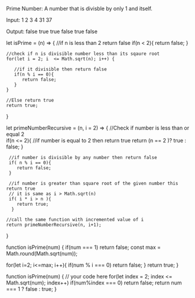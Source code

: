 Prime Number: A number that is divisble by only 1 and itself.

Input:
1
2
3
4
31
37

Output:
false
true
true
false
true
false


let isPrime = (n) => {
    //if n is less than 2 return false
    if(n < 2){
      return false;
    }
    
    //check if n is divisible number less than its sqaure root
    for(let i = 2; i  <= Math.sqrt(n); i++) {
  
       //if it divisible then return false
       if(n % i == 0){
          return false;
       }
    }
  
    //Else return true
    return true;
  }


  let primeNumberRecursive = (n, i = 2) => {
    //Check if number is less than or equal 2  
    if(n <= 2){
        //if number is equal to 2 then return true
        return (n == 2 )? true : false;
     }
     
     //if number is divisible by any number then return false
     if( n % i == 0){
        return false;
     }
     
     //if number is greater than square root of the given number this return true
     // it is same as i > Math.sqrt(n)
     if( i * i > n ){
        return true;
      }
    
    //call the same function with incremented value of i  
    return primeNumberRecursive(n, i+1);
  }


  function isPrime(num) {
   if(num === 1) return false;
   const max = Math.round(Math.sqrt(num));
   
   for(let i=2; i<=max; i++){
     if(num % i === 0) return false;
   }
   return true;
 }

 
 function isPrime(num) {
   // your code here
   for(let index = 2; index <= Math.sqrt(num); index++) if(num%index === 0) return false;
   return num === 1 ? false : true;
 }